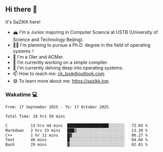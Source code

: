 ## Hi there 👋

It's SaZiKK here!

- 🏔️ I'm a Junior majoring in Computer Science  at USTB (University of Science and Technology Beijing).
- 🧑‍🎓 I'm planning to pursue a Ph.D. degree in the field of operating systems！
- 🚀 I'm a OIer and ACMer.
- 🔭 I’m currently working on a simple compiler.
- 🌱 I'm currently delving deep into operating systems.
- 📫 How to reach me: ck_look@outlook.com
- 😄 To learn more about me: https://sazikk.top

  
<!--
**SaZiKK/SaZiKK** is a ✨ _special_ ✨ repository because its `README.md` (this file) appears on your GitHub profile.

Here are some ideas to get you started:

- 🔭 I’m currently working on ...
- 🌱 I’m currently learning ...
- 👯 I’m looking to collaborate on ...
- 🤔 I’m looking for help with ...
- 💬 Ask me about ...
- 📫 How to reach me: ...
- 😄 Pronouns: ...
- ⚡ Fun fact: ...
-->

### Wakatime 💻

<!--START_SECTION:waka-->

```txt
From: 17 September 2025 - To: 17 October 2025

Total Time: 18 hrs 59 mins

C          13 hrs 44 mins  ██████████████████░░░░░░░   72.03 %
Markdown   2 hrs 33 mins   ███▒░░░░░░░░░░░░░░░░░░░░░   13.39 %
C++        1 hr 11 mins    █▓░░░░░░░░░░░░░░░░░░░░░░░   06.27 %
Text       46 mins         █░░░░░░░░░░░░░░░░░░░░░░░░   04.04 %
Bash       29 mins         ▓░░░░░░░░░░░░░░░░░░░░░░░░   02.61 %
```

<!--END_SECTION:waka-->
